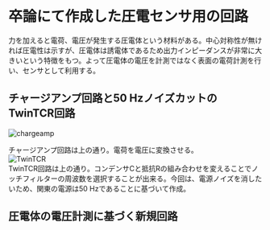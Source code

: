 # 卒論にて作成した圧電センサ用の回路
力を加えると電荷、電圧が発生する圧電体という材料がある。中心対称性が無ければ圧電性は示すが、圧電体は誘電体であるため出力インピーダンスが非常に大きいという特徴をもつ。よって圧電体の電圧を計測ではなく表面の電荷計測を行い、センサとして利用する。
## チャージアンプ回路と50 HzノイズカットのTwinTCR回路
![chargeamp](https://user-images.githubusercontent.com/43879424/127097449-987aae51-a448-4a72-a7f9-6b7a19f854bc.jpg)

チャージアンプ回路は上の通り。電荷を電圧に変換させる。<br>
![TwinTCR](https://user-images.githubusercontent.com/43879424/127098384-d3f10031-cab2-4e95-baa6-ee736f62c8c3.jpg)
<br>
TwinTCR回路は上の通り。コンデンサCと抵抗Rの組み合わせを変えることでノッチフィルターの周波数を選択することが出来る。今回は、電源ノイズを消したいため、関東の電源は50 Hzであることに基づいて作成。
## 圧電体の電圧計測に基づく新規回路

